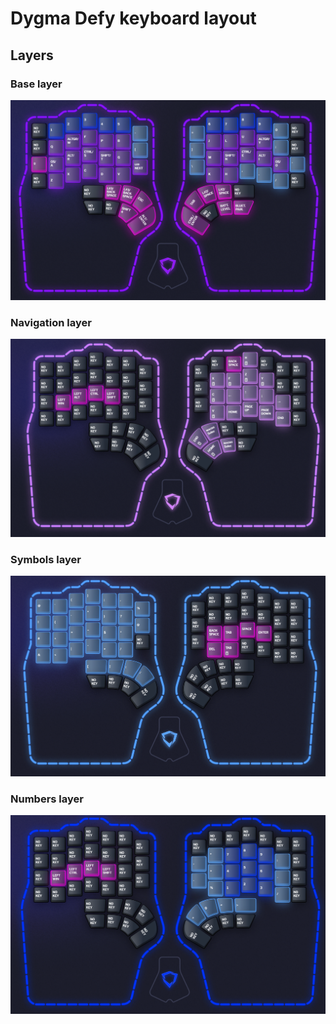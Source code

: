 # Dygma Defy keyboard layout

## Layers

### Base layer
![Base layer image](images/Colemak-DH.png)

### Navigation layer
![Navigation layer image](images/Navigation.png)

### Symbols layer
![Symbols layer image](images/Symbols.png)

### Numbers layer
![Numbers layer image](images/Numbers.png)
